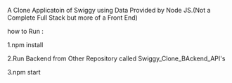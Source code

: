 A Clone Applicatoin of Swiggy  using Data Provided by Node JS.(Not a Complete Full Stack but more of a Front End)


how to Run :


1.npm install


2.Run Backend from Other Repository called Swiggy_Clone_BAckend_API's


3.npm start



